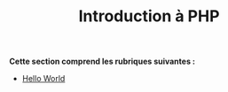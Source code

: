 ﻿---
title: Introduction à PHP
type: docs
weight: 10
url: /fr/java/introduction-in-php/
---
**Cette section comprend les rubriques suivantes :**

- [Hello World](/cells/fr/java/hello-world/)
